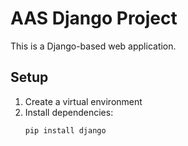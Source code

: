 # AAS Django Project

This is a Django-based web application.

## Setup

1. Create a virtual environment
2. Install dependencies:
   ```bash
   pip install django
